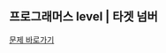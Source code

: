 ##  프로그래머스 level |  타겟 넘버

 
[문제 바로가기](https://school.programmers.co.kr/learn/courses/30/lessons/43165)
